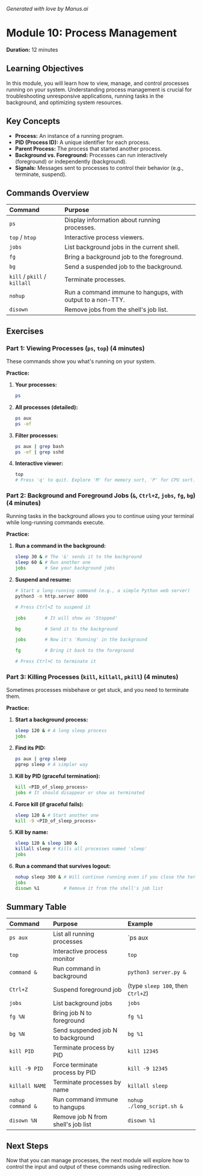 _Generated with love by Manus.ai_

# Module 10: Process Management

**Duration:** 12 minutes

## Learning Objectives

In this module, you will learn how to view, manage, and control processes running on your system. Understanding process management is crucial for troubleshooting unresponsive applications, running tasks in the background, and optimizing system resources.

## Key Concepts

- **Process:** An instance of a running program.
- **PID (Process ID):** A unique identifier for each process.
- **Parent Process:** The process that started another process.
- **Background vs. Foreground:** Processes can run interactively (foreground) or independently (background).
- **Signals:** Messages sent to processes to control their behavior (e.g., terminate, suspend).

## Commands Overview

| Command | Purpose |
| :--- | :--- |
| `ps` | Display information about running processes. |
| `top` / `htop` | Interactive process viewers. |
| `jobs` | List background jobs in the current shell. |
| `fg` | Bring a background job to the foreground. |
| `bg` | Send a suspended job to the background. |
| `kill` / `pkill` / `killall` | Terminate processes. |
| `nohup` | Run a command immune to hangups, with output to a non-TTY.
| `disown` | Remove jobs from the shell's job list.

## Exercises

### Part 1: Viewing Processes (`ps`, `top`) (4 minutes)

These commands show you what's running on your system.

**Practice:**

1.  **Your processes:**

    ```bash
    ps
    ```

2.  **All processes (detailed):**

    ```bash
    ps aux
    ps -ef
    ```

3.  **Filter processes:**

    ```bash
    ps aux | grep bash
    ps -ef | grep sshd
    ```

4.  **Interactive viewer:**

    ```bash
    top
    # Press 'q' to quit. Explore 'M' for memory sort, 'P' for CPU sort.
    ```

### Part 2: Background and Foreground Jobs (`&`, `Ctrl+Z`, `jobs`, `fg`, `bg`) (4 minutes)

Running tasks in the background allows you to continue using your terminal while long-running commands execute.

**Practice:**

1.  **Run a command in the background:**

    ```bash
    sleep 30 & # The '&' sends it to the background
    sleep 60 & # Run another one
    jobs       # See your background jobs
    ```

2.  **Suspend and resume:**

    ```bash
    # Start a long-running command (e.g., a simple Python web server)
    python3 -m http.server 8000

    # Press Ctrl+Z to suspend it

    jobs       # It will show as 'Stopped'

    bg         # Send it to the background

    jobs       # Now it's 'Running' in the background

    fg         # Bring it back to the foreground

    # Press Ctrl+C to terminate it
    ```

### Part 3: Killing Processes (`kill`, `killall`, `pkill`) (4 minutes)

Sometimes processes misbehave or get stuck, and you need to terminate them.

**Practice:**

1.  **Start a background process:**

    ```bash
    sleep 120 & # A long sleep process
    jobs
    ```

2.  **Find its PID:**

    ```bash
    ps aux | grep sleep
    pgrep sleep # A simpler way
    ```

3.  **Kill by PID (graceful termination):**

    ```bash
    kill <PID_of_sleep_process>
    jobs # It should disappear or show as terminated
    ```

4.  **Force kill (if graceful fails):**

    ```bash
    sleep 120 & # Start another one
    kill -9 <PID_of_sleep_process>
    ```

5.  **Kill by name:**

    ```bash
    sleep 120 & sleep 180 &
    killall sleep # Kills all processes named 'sleep'
    jobs
    ```

6.  **Run a command that survives logout:**

    ```bash
    nohup sleep 300 & # Will continue running even if you close the terminal
    jobs
    disown %1         # Remove it from the shell's job list
    ```

## Summary Table

| Command | Purpose | Example |
| :--- | :--- | :--- |
| `ps aux` | List all running processes | `ps aux | grep nginx` |
| `top` | Interactive process monitor | `top` |
| `command &` | Run command in background | `python3 server.py &` |
| `Ctrl+Z` | Suspend foreground job | (type `sleep 100`, then `Ctrl+Z`) |
| `jobs` | List background jobs | `jobs` |
| `fg %N` | Bring job N to foreground | `fg %1` |
| `bg %N` | Send suspended job N to background | `bg %1` |
| `kill PID` | Terminate process by PID | `kill 12345` |
| `kill -9 PID` | Force terminate process by PID | `kill -9 12345` |
| `killall NAME` | Terminate processes by name | `killall sleep` |
| `nohup command &` | Run command immune to hangups | `nohup ./long_script.sh &` |
| `disown %N` | Remove job N from shell's job list | `disown %1` |

## Next Steps

Now that you can manage processes, the next module will explore how to control the input and output of these commands using redirection.

